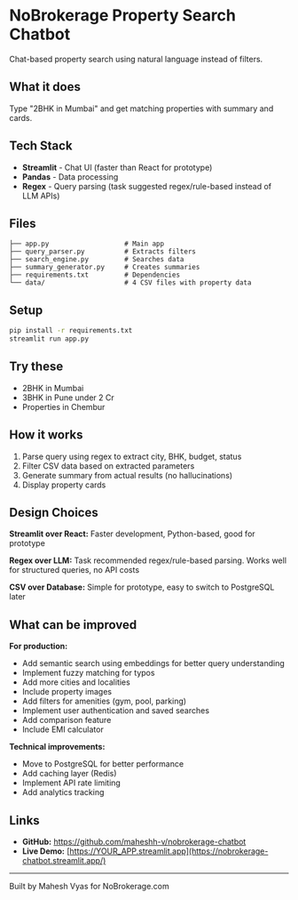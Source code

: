 # NoBrokerage Property Search Chatbot

Chat-based property search using natural language instead of filters.

## What it does

Type "2BHK in Mumbai" and get matching properties with summary and cards.

## Tech Stack

- **Streamlit** - Chat UI (faster than React for prototype)
- **Pandas** - Data processing
- **Regex** - Query parsing (task suggested regex/rule-based instead of LLM APIs)

## Files

```
├── app.py                   # Main app
├── query_parser.py          # Extracts filters
├── search_engine.py         # Searches data
├── summary_generator.py     # Creates summaries
├── requirements.txt         # Dependencies
└── data/                    # 4 CSV files with property data
```

## Setup

```bash
pip install -r requirements.txt
streamlit run app.py
```

## Try these

- 2BHK in Mumbai
- 3BHK in Pune under 2 Cr
- Properties in Chembur

## How it works

1. Parse query using regex to extract city, BHK, budget, status
2. Filter CSV data based on extracted parameters
3. Generate summary from actual results (no hallucinations)
4. Display property cards

## Design Choices

**Streamlit over React:** Faster development, Python-based, good for prototype

**Regex over LLM:** Task recommended regex/rule-based parsing. Works well for structured queries, no API costs

**CSV over Database:** Simple for prototype, easy to switch to PostgreSQL later

## What can be improved

**For production:**
- Add semantic search using embeddings for better query understanding
- Implement fuzzy matching for typos
- Add more cities and localities
- Include property images
- Add filters for amenities (gym, pool, parking)
- Implement user authentication and saved searches
- Add comparison feature
- Include EMI calculator

**Technical improvements:**
- Move to PostgreSQL for better performance
- Add caching layer (Redis)
- Implement API rate limiting
- Add analytics tracking

## Links

- **GitHub:** https://github.com/maheshh-v/nobrokerage-chatbot
- **Live Demo:** [https://YOUR_APP.streamlit.app](https://nobrokerage-chatbot.streamlit.app/)



---

Built by Mahesh Vyas for NoBrokerage.com
